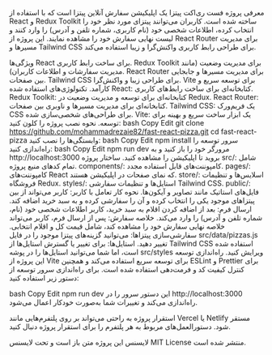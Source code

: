 معرفی
پروژه فست ری‌اکت پیتزا یک اپلیکیشن سفارش آنلاین پیتزا است که با استفاده از React و Redux Toolkit ساخته شده است. کاربران می‌توانند پیتزای مورد نظر خود را انتخاب کرده، اطلاعات شخصی خود (نام کاربری، شماره تلفن و آدرس) را وارد کنند و لیست نهایی سفارش خود را مشاهده نمایند. این پروژه از React Router برای مدیریت مسیرها و Tailwind CSS برای طراحی رابط کاربری واکنش‌گرا و زیبا استفاده می‌کند.

ویژگی‌ها
React برای ساخت رابط کاربری.
Redux Toolkit برای مدیریت وضعیت (مانند مدیریت سفارشات و اطلاعات کاربران).
React Router برای مدیریت مسیرها و جابجایی بین صفحات.
Tailwind CSS برای طراحی زیبا و واکنش‌گرا.
Vite برای توسعه سریع و کارآمد.
تکنولوژی‌های استفاده شده
React: کتابخانه‌ای برای ساخت رابط‌های کاربری.
Redux Toolkit: کتابخانه‌ای برای توسعه و مدیریت وضعیت در Redux.
React Router: کتابخانه‌ای برای مدیریت مسیرها و ناوبری بین صفحات.
Tailwind CSS: یک فریم‌ورک CSS برای طراحی‌های شخصی‌سازی شده.
Vite: یک ابزار ساخت سریع و بهینه برای توسعه.
نحوه نصب
پروژه را کلون کنید:
bash
Copy
Edit
git clone https://github.com/mohammadrezaie82/fast-react-pizza.git
cd fast-react-pizza
وابستگی‌ها را نصب کنید:
bash
Copy
Edit
npm install
سرور توسعه را راه‌اندازی کنید:
bash
Copy
Edit
npm run dev
مرورگر خود را باز کنید و به http://localhost:3000 بروید تا اپلیکیشن را مشاهده کنید.
ساختار پروژه
src/: شامل تمام کدهای منبع پروژه.
components/: کامپوننت‌های قابل استفاده مجدد.
pages/: کامپوننت‌های React که نمای صفحات در اپلیکیشن هستند.
store/: اسلایس‌ها و تنظیمات فروشگاه Redux.
styles/: استایل‌ها و تنظیمات سفارشی Tailwind CSS.
public/: فایل‌های استاتیک مانند تصاویر و آیکون‌ها.
نحوه کار
تعامل با کاربر: کاربر می‌تواند از بین پیتزاهای موجود یکی را انتخاب کرده و آن را سفارشی کرده و به سبد خرید اضافه کند.
ارسال فرم: بعد از اضافه کردن اقلام به سبد خرید، کاربر اطلاعات شخصی خود (نام، شماره تلفن و آدرس) را وارد می‌کند.
خلاصه سفارش: پس از ارسال فرم، کاربر می‌تواند خلاصه نهایی سفارش خود را مشاهده کند، شامل قیمت کل و اقلام انتخابی.
سفارشی‌سازی
پیتزاها: می‌توانید گزینه‌های پیتزا موجود را در فایل src/data/pizzas.js تغییر دهید.
استایل‌ها: برای تغییر یا گسترش استایل‌ها از Tailwind CSS استفاده شده است، اما شما می‌توانید استایل‌ها را در پوشه src/styles ویرایش کنید.
راه‌اندازی توسعه
این پروژه از Vite برای توسعه سریع استفاده می‌کند و همچنین ESLint و Prettier برای کنترل کیفیت کد و فرمت‌دهی استفاده شده است. برای راه‌اندازی سرور توسعه از دستور زیر استفاده کنید:

bash
Copy
Edit
npm run dev
این دستور سرور را در http://localhost:3000 راه‌اندازی می‌کند و تغییرات شما به‌صورت خودکار اعمال می‌شود.

استقرار
پروژه به راحتی می‌تواند بر روی پلتفرم‌هایی مانند Vercel یا Netlify مستقر شود. دستورالعمل‌های مربوط به هر پلتفرم را برای استقرار پروژه دنبال کنید.

لایسنس
این پروژه متن باز است و تحت لایسنس MIT License منتشر شده است.
